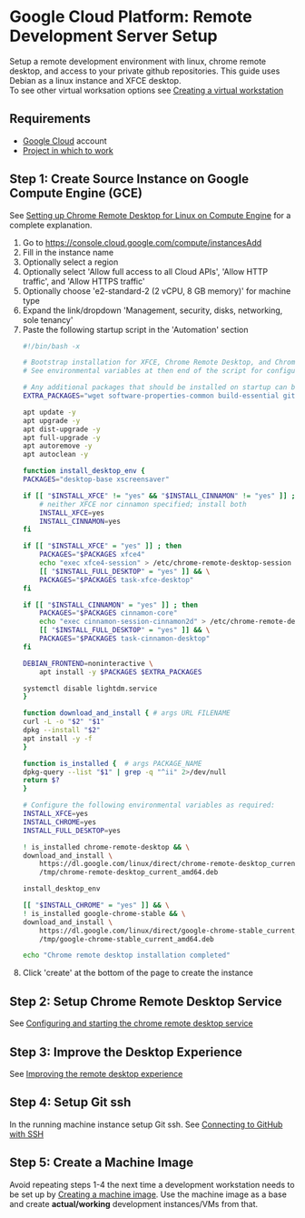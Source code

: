 # Google Cloud Platform: Remote Development Server Setup

Setup a remote development environment with linux, chrome remote desktop, and access to your private github repositories.
This guide uses Debian as a linux instance and XFCE desktop.  
To see other virtual worksation options see [Creating a virtual workstation](https://cloud.google.com/solutions/creating-a-virtual-workstation)

## Requirements
* [Google Cloud](https://cloud.google.com) account
* [Project in which to work](https://console.cloud.google.com/projectcreate)

## Step 1: Create Source Instance on Google Compute Engine (GCE)
See [Setting up Chrome Remote Desktop for Linux on Compute Engine]() for a complete explanation.

1. Go to https://console.cloud.google.com/compute/instancesAdd
1. Fill in the instance name
1. Optionally select a region
1. Optionally select 'Allow full access to all Cloud APIs', 'Allow HTTP traffic', and 'Allow HTTPS traffic'
1. Optionally choose 'e2-standard-2 (2 vCPU, 8 GB memory)' for machine type
1. Expand the link/dropdown 'Management, security, disks, networking, sole tenancy'
1. Paste the following startup script in the 'Automation' section
    ```bash
    #!/bin/bash -x

    # Bootstrap installation for XFCE, Chrome Remote Desktop, and Chrome
    # See environmental variables at then end of the script for configuration

    # Any additional packages that should be installed on startup can be added here
    EXTRA_PACKAGES="wget software-properties-common build-essential git less bzip2 zip unzip manpages-dev authbind"

    apt update -y
    apt upgrade -y
    apt dist-upgrade -y
    apt full-upgrade -y
    apt autoremove -y
    apt autoclean -y

    function install_desktop_env {
    PACKAGES="desktop-base xscreensaver"

    if [[ "$INSTALL_XFCE" != "yes" && "$INSTALL_CINNAMON" != "yes" ]] ; then
        # neither XFCE nor cinnamon specified; install both
        INSTALL_XFCE=yes
        INSTALL_CINNAMON=yes
    fi

    if [[ "$INSTALL_XFCE" = "yes" ]] ; then
        PACKAGES="$PACKAGES xfce4"
        echo "exec xfce4-session" > /etc/chrome-remote-desktop-session
        [[ "$INSTALL_FULL_DESKTOP" = "yes" ]] && \
        PACKAGES="$PACKAGES task-xfce-desktop"
    fi

    if [[ "$INSTALL_CINNAMON" = "yes" ]] ; then
        PACKAGES="$PACKAGES cinnamon-core"
        echo "exec cinnamon-session-cinnamon2d" > /etc/chrome-remote-desktop-session
        [[ "$INSTALL_FULL_DESKTOP" = "yes" ]] && \
        PACKAGES="$PACKAGES task-cinnamon-desktop"
    fi

    DEBIAN_FRONTEND=noninteractive \
        apt install -y $PACKAGES $EXTRA_PACKAGES

    systemctl disable lightdm.service
    }

    function download_and_install { # args URL FILENAME
    curl -L -o "$2" "$1"
    dpkg --install "$2"
    apt install -y -f
    }

    function is_installed {  # args PACKAGE_NAME
    dpkg-query --list "$1" | grep -q "^ii" 2>/dev/null
    return $?
    }

    # Configure the following environmental variables as required:
    INSTALL_XFCE=yes
    INSTALL_CHROME=yes
    INSTALL_FULL_DESKTOP=yes

    ! is_installed chrome-remote-desktop && \
    download_and_install \
        https://dl.google.com/linux/direct/chrome-remote-desktop_current_amd64.deb \
        /tmp/chrome-remote-desktop_current_amd64.deb

    install_desktop_env

    [[ "$INSTALL_CHROME" = "yes" ]] && \
    ! is_installed google-chrome-stable && \
    download_and_install \
        https://dl.google.com/linux/direct/google-chrome-stable_current_amd64.deb \
        /tmp/google-chrome-stable_current_amd64.deb

    echo "Chrome remote desktop installation completed"
    ```
1. Click 'create' at the bottom of the page to create the instance

## Step 2: Setup Chrome Remote Desktop Service
See [Configuring and starting the chrome remote desktop service](https://cloud.google.com/solutions/chrome-desktop-remote-on-compute-engine#configuring_and_starting_the_chrome_remote_desktop_service)

## Step 3: Improve the Desktop Experience
See [Improving the remote desktop experience](https://cloud.google.com/solutions/chrome-desktop-remote-on-compute-engine#improving_the_remote_desktop_experience)

## Step 4: Setup Git ssh
In the running machine instance setup Git ssh. See [Connecting to GitHub with SSH](https://docs.github.com/en/github/authenticating-to-github/connecting-to-github-with-ssh)

## Step 5: Create a Machine Image
Avoid repeating steps 1-4 the next time a development workstation needs to be set up by [Creating a machine image](https://cloud.google.com/compute/docs/machine-images/create-machine-images). Use the machine image as a base and create **actual/working** development instances/VMs from that.